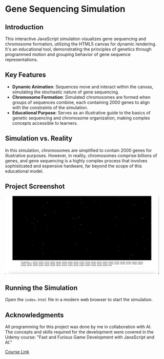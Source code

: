 # Gene Sequencing Simulation

## Introduction

This interactive JavaScript simulation visualizes gene sequencing and chromosome formation, utilizing the HTML5 canvas for dynamic rendering. It's an educational tool, demonstrating the principles of genetics through programmed motion and grouping behavior of gene sequence representations.

## Key Features

- **Dynamic Animation**: Sequences move and interact within the canvas, simulating the stochastic nature of gene sequencing.
- **Chromosome Formation**: Simulated chromosomes are formed when groups of sequences combine, each containing 2000 genes to align with the constraints of the simulation.
- **Educational Purpose**: Serves as an illustrative guide to the basics of genetic sequencing and chromosome organization, making complex concepts accessible to learners.

## Simulation vs. Reality

In this simulation, chromosomes are simplified to contain 2000 genes for illustrative purposes. However, in reality, chromosomes comprise billions of genes, and gene sequencing is a highly complex process that involves sophisticated and expensive hardware, far beyond the scope of this educational model.

## Project Screenshot

![Gene Sequencing Simulation Screenshot](./screenshot.png)

## Running the Simulation

Open the `index.html` file in a modern web browser to start the simulation.

## Acknowledgments

All programming for this project was done by me in collaboration with AI. The concepts and skills required for the development were covered in the Udemy course: "Fast and Furious Game Development with JavaScript and AI."

[Course Link](https://www.udemy.com/course/fast-and-furious-game-development-with-javascript-and-ai/)
